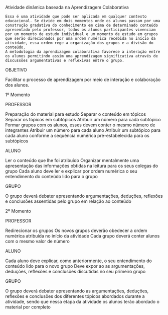 
   


Atividade dinâmica baseada na Aprendizagem Colaborativa




    Essa é uma atividade que pode ser aplicada em qualquer contexto educacional. Se divide em dois momentos onde os alunos passam por uma construção gradativa do conhecimento em cima de determinado conteúdo apresentado pelo professor, todos os alunos participantes vivenciam por um momento de estudo individual e um momento de estudo em grupos que serão direcionados por uma ordem numérica recebida no início da atividade, essa ordem rege a organização dos grupos e a divisão do conteúdo.
    A metodologia da aprendizagem colaborativa favorece a interação entre os alunos permitindo assim uma aprendizagem significativa através de discussões argumentativas e reflexivas entre o grupo.
    
 
OBJETIVO


Facilitar o processo de aprendizagem por meio de interação e colaboração dos alunos.


1º Momento 


PROFESSOR


Preparação do material para estudo
Separar o conteúdo em tópicos 
Separar os tópicos em subtópicos
Atribuir um número para cada subtópico
Formar grupos com os alunos, esses devem conter o mesmo número de integrantes
Atribuir um número para cada aluno 
Atribuir um subtópico para cada aluno conforme a sequência numérica pré-estabelecida para os subtópicos




ALUNO


Ler o conteúdo que lhe foi atribuído 
Organizar mentalmente uma apresentação das informações obtidas na leitura  para os seus colegas do grupo
Cada aluno deve ler e explicar por ordem numérica o seu entendimento do conteúdo lido para o grupo




GRUPO


O grupo deverá debater apresentando argumentações, deduções, reflexões e conclusões assentidas pelo grupo em relação ao conteúdo






2º Momento 


PROFESSOR


Redirecionar os grupos 
Os novos grupos deverão obedecer a ordem numérica atribuída no início da atividade
Cada grupo deverá conter alunos com o mesmo valor de número 




ALUNO


Cada aluno deve explicar, como anteriormente, o seu entendimento do conteúdo lido para o novo grupo
Deve expor ao as argumentações, deduções, reflexões e conclusões discutidas no seu primeiro grupo




GRUPO


O grupo deverá debater apresentando as argumentações, deduções, reflexões e conclusões dos diferentes tópicos abordados durante a atividade, sendo que nessa etapa da atividade os alunos terão abordado o material por completo


